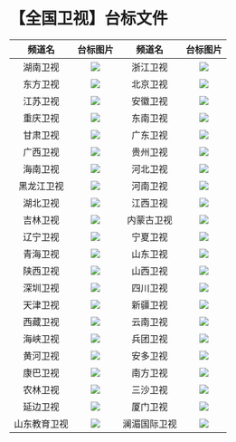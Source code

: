 # 【全国卫视】台标文件
|频道名|台标图片|频道名|台标图片|
|:---:|:---:|:---:|:---:|
|湖南卫视|<img src="https://raw.githubusercontent.com/wanglindl/TVlogo/main/img/Hunan.png">|浙江卫视|<img src="https://raw.githubusercontent.com/wanglindl/TVlogo/main/img/Zhejiang.png">|
|东方卫视|<img src="https://raw.githubusercontent.com/wanglindl/TVlogo/main/img/Dongfang.png">|北京卫视|<img src="https://raw.githubusercontent.com/wanglindl/TVlogo/main/img/Beijing.png">|
|江苏卫视|<img src="https://raw.githubusercontent.com/wanglindl/TVlogo/main/img/Jiangsu.png">|安徽卫视|<img src="https://raw.githubusercontent.com/wanglindl/TVlogo/main/img/Anhui.png">|
|重庆卫视|<img src="https://raw.githubusercontent.com/wanglindl/TVlogo/main/img/Chongqing.png">|东南卫视|<img src="https://raw.githubusercontent.com/wanglindl/TVlogo/main/img/Dongnan.png">|
|甘肃卫视|<img src="https://raw.githubusercontent.com/wanglindl/TVlogo/main/img/Gansu.png">|广东卫视|<img src="https://raw.githubusercontent.com/wanglindl/TVlogo/main/img/Guangdong.png">|
|广西卫视|<img src="https://raw.githubusercontent.com/wanglindl/TVlogo/main/img/Guangxi.png">|贵州卫视|<img src="https://raw.githubusercontent.com/wanglindl/TVlogo/main/img/Guizhou.png">|
|海南卫视|<img src="https://raw.githubusercontent.com/wanglindl/TVlogo/main/img/Hainan.png">|河北卫视|<img src="https://raw.githubusercontent.com/wanglindl/TVlogo/main/img/Hebei.png">|
|黑龙江卫视|<img src="https://raw.githubusercontent.com/wanglindl/TVlogo/main/img/Heilongjiang.png">|河南卫视|<img src="https://raw.githubusercontent.com/wanglindl/TVlogo/main/img/Henan.png">|
|湖北卫视|<img src="https://raw.githubusercontent.com/wanglindl/TVlogo/main/img/Hubei.png">|江西卫视|<img src="https://raw.githubusercontent.com/wanglindl/TVlogo/main/img/Jiangxi.png">|
|吉林卫视|<img src="https://raw.githubusercontent.com/wanglindl/TVlogo/main/img/Jilin.png">|内蒙古卫视|<img src="https://raw.githubusercontent.com/wanglindl/TVlogo/main/img/Neimeng.png">|
|辽宁卫视|<img src="https://raw.githubusercontent.com/wanglindl/TVlogo/main/img/Liaoning.png">|宁夏卫视|<img src="https://raw.githubusercontent.com/wanglindl/TVlogo/main/img/Ningxia.png">|
|青海卫视|<img src="https://raw.githubusercontent.com/wanglindl/TVlogo/main/img/Qinghai.png">|山东卫视|<img src="https://raw.githubusercontent.com/wanglindl/TVlogo/main/img/Shandong.png">|
|陕西卫视|<img src="https://raw.githubusercontent.com/wanglindl/TVlogo/main/img/Shanxi.png">|山西卫视|<img src="https://raw.githubusercontent.com/wanglindl/TVlogo/main/img/Shanxi_.png">|
|深圳卫视|<img src="https://raw.githubusercontent.com/wanglindl/TVlogo/main/img/Shenzhen.png">|四川卫视|<img src="https://raw.githubusercontent.com/wanglindl/TVlogo/main/img/Sichuan.png">|
|天津卫视|<img src="https://raw.githubusercontent.com/wanglindl/TVlogo/main/img/Tianjin.png">|新疆卫视|<img src="https://raw.githubusercontent.com/wanglindl/TVlogo/main/img/Xinjiang.png">|
|西藏卫视|<img src="https://raw.githubusercontent.com/wanglindl/TVlogo/main/img/Xizang.png">|云南卫视|<img src="https://raw.githubusercontent.com/wanglindl/TVlogo/main/img/Yunnan.png">|
|海峡卫视|<img src="https://raw.githubusercontent.com/wanglindl/TVlogo/main/img/Haixia.png">|兵团卫视|<img src="https://raw.githubusercontent.com/wanglindl/TVlogo/main/img/Bingtuan.png">|
|黄河卫视|<img src="https://raw.githubusercontent.com/wanglindl/TVlogo/main/img/Huanghe.png">|安多卫视|<img src="https://raw.githubusercontent.com/wanglindl/TVlogo/main/img/Anduo.png">|
|康巴卫视|<img src="https://raw.githubusercontent.com/wanglindl/TVlogo/main/img/Kangba.png">|南方卫视|<img src="https://raw.githubusercontent.com/wanglindl/TVlogo/main/img/Nanfang.png">|
|农林卫视|<img src="https://raw.githubusercontent.com/wanglindl/TVlogo/main/img/Nonglin.png">|三沙卫视|<img src="https://raw.githubusercontent.com/wanglindl/TVlogo/main/img/Sansha.png">|
|延边卫视|<img src="https://raw.githubusercontent.com/wanglindl/TVlogo/main/img/Yanbian.png">|厦门卫视|<img src="https://raw.githubusercontent.com/wanglindl/TVlogo/main/img/Xiamen.png">|
|山东教育卫视|<img src="https://raw.githubusercontent.com/wanglindl/TVlogo/main/img/Shandongjy.png">|澜湄国际卫视|<img src="https://raw.githubusercontent.com/wanglindl/TVlogo/main/img/Meilan.png">|
